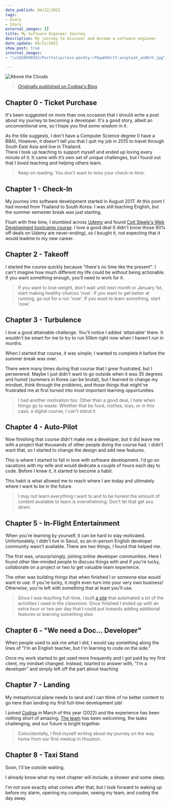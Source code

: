 ```yaml
---
date_publish: 04/12/2022
tags:
- Diary
- Story
external_images: []
title: My Software Engineer Journey
description: My journey to discover and become a software engineer
date_update: 04/21/2022
show_post: true
internal_images:
- "/v1650590352/Portfolio/ross-parmly-rf6ywHVkrlY-unsplash_an86rh.jpg"

---
```

![Above the Clouds](/v1650590352/Portfolio/ross-parmly-rf6ywHVkrlY-unsplash_an86rh.jpg)

> [Originally published on Codiga's Blog](https://www.codiga.io/blog/software-engineer-journey/)

## Chapter 0 - Ticket Purchase

It's been suggested on more than one occasion that I should write a post about my journey to becoming a developer. It's a good story, albeit an unconventional one, so I hope you find some wisdom in it.

As the title suggests, I don't have a Computer Science degree (I have a BBA), However, it doesn't tell you that I quit my job in 2015 to travel through South East Asia and live in Thailand.  
There I took up teaching to support myself and ended up loving every minute of it. It came with it’s own set of unique challenges, but I found out that I loved teaching and helping others learn.

> Keep on reading. You don't want to miss your check-in time.

## Chapter 1 - Check-In

My journey into software development started in August 2017. At this point I had moved from Thailand to South Korea. I was still teaching English, but the summer semester break was just starting.

Flush with free time, I stumbled across [Udemy](https://www.udemy.com/ "https://www.udemy.com") and found [Colt Steele's Web Development bootcamp course](https://www.udemy.com/course/the-web-developer-bootcamp/ "https://www.udemy.com/course/the-web-developer-bootcamp/"). I love a good deal (I didn't know those 90% off deals on Udemy are never-ending), so I bought it, not expecting that it would leadme to my new career.

## Chapter 2 - Takeoff

I started the course quickly because "there's no time like the present". I can't imagine how much different my life could be without being actionable. If you want something enough, you’ll need to work for it.

> If you want to lose weight, don't wait until next month or January 1st, start making healthy choices 'now'. If you want to get better at running, go out for a run 'now'. If you want to learn something, start 'now'.

## Chapter 3 - Turbulence

I love a good attainable challenge. You'll notice I added 'attainable' there. It wouldn't be smart for me to try to run 50km right now when I haven't run in months.

When I started that course, it was simple; I wanted to complete it before the summer break was over.

There were many times during that course that I grew frustrated, but I persevered. Maybe I just didn't want to go outside when it was 35 degrees and humid (summers in Korea can be brutal), but I learned to change my mindset, think through the problems, and those things that might've frustrated me at first turned into most important learning opportunities.

> I had another motivation too. Other than a good deal, I hate when things go to waste. Whether that be food, clothes, toys, or in this case, a digital course, I can't stand it.

## Chapter 4 - Auto-Pilot

Now finishing that course didn't make me a developer, but it did leave me with a project that thousands of other people doing the course had. I didn't want that, so I started to change the design and add new features.

This is where I started to fall in love with software development. I'd go on vacations with my wife and would dedicate a couple of hours each day to code. Before I knew it, it started to become a habit.

This habit is what allowed me to reach where I am today and ultimately where I want to be in the future.

> I may not learn everything I want to and to be honest the amount of content available to learn is overwhelming. Don't let that get you down.

## Chapter 5 - In-Flight Entertainment

When you're learning by yourself, it can be hard to stay motivated. Unfortunately, I didn't live in Seoul, so an in-person English developer community wasn't available. There are two things, I found that helped me.

The first was, unsurprisingly, joining online developer communities. Here I found other like-minded people to discuss things with and if you're lucky, collaborate on a project or two to get valuable team experience.

The other was building things that when finished I or someone else would want to use. If you're lucky, it might even turn into your very own business! Otherwise, you're left with something that at least you'll use.

> Since I was teaching full-time, I built [a site](https://www.eslintherok.com "https://www.eslintherok.com") that automated a lot of the activities I used in the classroom. Once finished I ended up with an extra hour or two per day that I could put towards adding additional features or learning something else.  

## Chapter 6 - "We need a Doc... Developer"  

When people used to ask me what I did, I would say something along the lines of "I'm an English teacher, but I'm learning to code on the side."  

Once my work started to get used more frequently and I got paid by my first client, my mindset changed. Instead, Istarted to answer with, "I'm a developer” and simply left off the part about teaching

## Chapter 7 - Landing

My metaphorical plane needs to land and I can think of no better content to go here than landing my first full-time development job!

I joined [Codiga](https://www.codiga.io "https://www.codiga.io") in March of this year (2022) and the experience has been nothing short of amazing. [The team](https://www.codiga.io/about-us "https://www.codiga.io/about-us") has been welcoming, the tasks challenging, and our future is bright together.

> Coincidentally, I find myself writing about my journey on the way home from our first meetup in Houston.

## Chapter 8 - Taxi Stand

Soon, I'll be outside waiting.

I already know what my next chapter will include; a shower and some sleep.

I'm not sure exactly what comes after that, but I look forward to waking up before my alarm, opening my computer, seeing my team, and coding the day away.